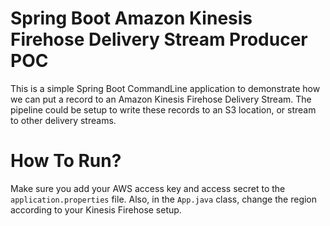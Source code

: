 # Spring Boot Amazon Kinesis Firehose Delivery Stream Producer POC

This is a simple Spring Boot CommandLine application to demonstrate how we can put a record to 
an Amazon Kinesis Firehose Delivery Stream. The pipeline could be setup to write these records to
an S3 location, or stream to other delivery streams.

# How To Run?

Make sure you add your AWS access key and access secret to the ```application.properties``` file.
Also, in the ```App.java``` class, change the region according to your Kinesis Firehose setup.
